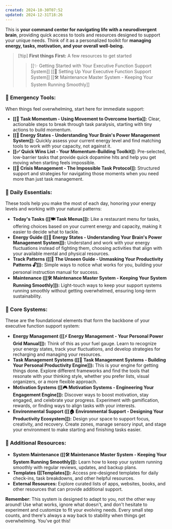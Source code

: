 ```yaml
---
created: 2024-10-30T07:52
updated: 2024-12-31T18:26
---
```



This is **your command center for navigating life with a neurodivergent brain**, providing quick access to tools and resources designed to support your unique needs. Think of it as a personalized toolkit for **managing energy, tasks, motivation, and your overall well-being.**

> [!tip] **First things First:** A few resources to get started
>> [[✨ Getting Started with Your Executive Function Support System]]
>> [[🚀 Setting Up Your Executive Function Support System]]
>> [[🛠️ Maintenance Master System - Keeping Your System Running Smoothly]]

### 🚨 **Emergency Tools:**

When things feel overwhelming, start here for immediate support:

- **[[🔄 Task Momentum - Using Movement to Overcome Inertia]]:** Clear, actionable steps to break through task paralysis, starting with tiny actions to build momentum.
- **[[🔋 Energy States - Understanding Your Brain's Power Management System]]:** Quickly assess your current energy level and find matching tools to work _with_ your capacity, not against it.
- **[[✅ Quick Wins List - Your Momentum-Building Toolkit]]:** Pre-selected, low-barrier tasks that provide quick dopamine hits and help you get moving when starting feels impossible.
- **[[🛟 Crisis Management - The Impossible Task Protocol]]:** Structured support and strategies for navigating those moments when you need more than just task management.

### 📅 **Daily Essentials:**

These tools help you make the most of each day, honoring your energy levels and working with your natural patterns:

- **Today's Tasks ([[🍽️ Task Menus]]):** Like a restaurant menu for tasks, offering choices based on your current energy and capacity, making it easier to decide what to tackle.
- **Energy Guide ([[🔋 Energy States - Understanding Your Brain's Power Management System]]):** Understand and work with your energy fluctuations instead of fighting them, choosing activities that align with your available mental and physical resources.
- **Track Patterns ([[🧠 The Unseen Guide - Unmasking Your Productivity Patterns 🔓]]):** Simple ways to notice what works for you, building your personal instruction manual for success.
- **Maintenance ([[🛠️ Maintenance Master System - Keeping Your System Running Smoothly]]):** Light-touch ways to keep your support systems running smoothly without getting overwhelmed, ensuring long-term sustainability.

### 🔧 Core Systems:

These are the foundational elements that form the backbone of your executive function support system:

- **Energy Management ([[⚡ Energy Management - Your Personal Power Grid Manual]]):** Think of this as your fuel gauge. Learn to recognize your energy states, track your fluctuations, and develop strategies for recharging and managing your resources.
- **Task Management Systems ([[🎯 Task Management Systems - Building Your Personal Productivity Engine]]):** This is your engine for getting things done. Explore different frameworks and find the tools that resonate with your thinking style, whether you prefer lists, visual organizers, or a more flexible approach.
- **Motivation Systems ([[🎮 Motivation Systems - Engineering Your Engagement Engine]]):** Discover ways to boost motivation, stay engaged, and celebrate your progress. Experiment with gamification, rewards, or finding ways to align tasks with your interests.
- **Environmental Support ([[🏠 Environmental Support - Designing Your Productivity Ecosystem]]):** Design your space to support focus, creativity, and recovery. Create zones, manage sensory input, and stage your environment to make starting and finishing tasks easier.

### 🧰 Additional Resources:

- **System Maintenance ([[🛠️ Maintenance Master System - Keeping Your System Running Smoothly]]):** Learn how to keep your system running smoothly with regular reviews, updates, and backup plans.
- **Templates ([[Templates]]):** Access pre-designed templates for daily check-ins, task breakdowns, and other helpful resources.
- **External Resources:** Explore curated lists of apps, websites, books, and other resources that can provide additional support.

**Remember**: This system is designed to adapt to you, not the other way around! Use what works, ignore what doesn't, and don't hesitate to experiment and customize to fit your evolving needs. Every small step counts, and there's always a way back to stability when things get overwhelming. You've got this!